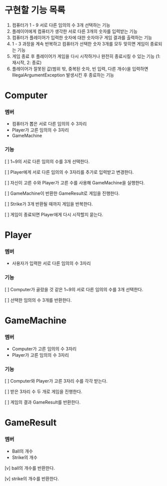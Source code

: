 # 구현할 기능 목록

1. 컴퓨터가 1 - 9 서로 다른 임의의 수 3개 선택하는 기능
2. 플레이어에게 컴퓨터가 생각한 서로 다른 3개의 숫자를 입력받는 기능
3. 컴퓨터가 플레이어가 입력한 숫자에 대한 숫자야구 게임 결과를 출력하는 기능
4. 1 - 3 과정을 계속 반복하고 컴퓨터가 선택한 숫자 3개를 모두 맞히면 게임이 종료되는 기능
5. 게임 종료 후 플레이어가 게임을 다시 시작하거나 완전히 종료시킬 수 있는 기능 (1: 재시작, 2: 종료)
6. 플레이어가 잘못된 값(범위 밖, 중복된 숫자, 빈 입력, 다른 개수)을 입력하면 IllegalArgumentException 발생시킨 후 종료하는 기능

# Computer

### 멤버

* 컴퓨터가 뽑은 서로 다른 임의의 수 3자리
* Player가 고른 임의의 수 3자리
* GameMachine

### 기능

[ ] 1~9의 서로 다른 임의의 수를 3개 선택한다.

[ ] Player에게 서로 다른 임의의 수 3자리를 추가로 입력받고 변경한다.

[ ] 자신이 고른 수와 Player가 고른 수를 사용해 GameMachine을 실행한다.

[ ] GameMachine이 반환한 GameResult로 게임을 진행한다.

[ ] Strike가 3개 반환될 때까지 게임을 반복한다.

[ ] 게임이 종료되면 Player에게 다시 시작할지 묻는다.

# Player

### 멤버

* 사용자가 입력한 서로 다른 임의의 수 3자리

### 기능

[ ] Computer가 골랐을 것 같은 1~9의 서로 다른 임의의 수를 3개 선택한다.

[ ] 선택한 임의의 수 3개를 반환한다.

# GameMachine

### 멤버

* Computer가 고른 임의의 수 3자리
* Player가 고른 임의의 수 3자리

### 기능

[ ] Computer와 Player가 고른 3자리 수를 각각 받는다.

[ ] 받은 3자리 수 두 개로 게임을 진행한다.

[ ] 게임의 결과 GameResult를 반환한다.

# GameResult

### 멤버

* Ball의 개수
* Strike의 개수

[v] ball의 개수를 반환한다.

[v] strike의 개수를 반환한다.